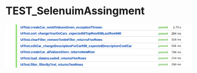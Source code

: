 # TEST_SelenuimAssingment

![alt tag](https://github.com/Schultzz/TEST_SelenuimAssingment/blob/master/seleniumTestResults.png?raw=true)
